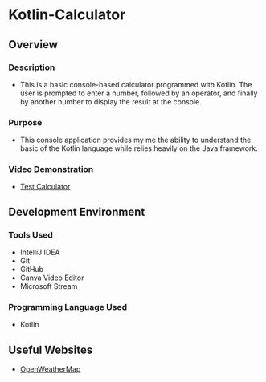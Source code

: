 # Kotlin-Calculator

## Overview

### Description
- This is a basic console-based calculator programmed with Kotlin. The user is prompted to enter a number, followed by an operator, and finally by another number to display the result at the console.

### Purpose
- This console application provides my me the ability to understand the basic of the Kotlin language while relies heavily on the Java framework. 

### Video Demonstration
- [Test Calculator](https://youtu.be/c8XMLJW43Bk)

## Development Environment

### Tools Used
- IntelliJ IDEA
- Git
- GitHub
- Canva Video Editor
- Microsoft Stream

### Programming Language Used
- Kotlin

## Useful Websites
* [OpenWeatherMap](https://openweathermap.org)

